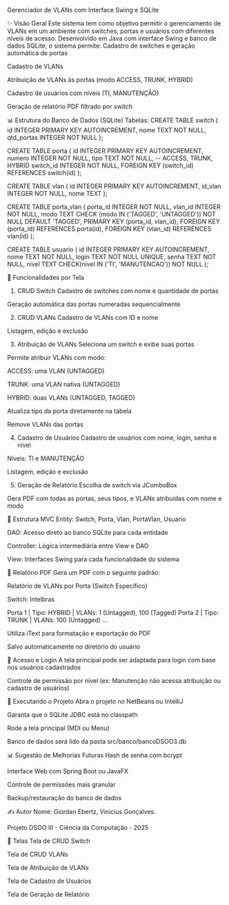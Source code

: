 Gerenciador de VLANs com Interface Swing e SQLite

✨ Visão Geral
Este sistema tem como objetivo permitir o gerenciamento de VLANs em um ambiente com switches, portas e usuários com diferentes níveis de acesso. Desenvolvido em Java com interface Swing e banco de dados SQLite, o sistema permite:
Cadastro de switches e geração automática de portas


Cadastro de VLANs


Atribuição de VLANs às portas (modo ACCESS, TRUNK, HYBRID)


Cadastro de usuários com níveis (TI, MANUTENÇÃO)


Geração de relatório PDF filtrado por switch



📊 Estrutura do Banco de Dados (SQLite)
Tabelas:
CREATE TABLE switch (
    id INTEGER PRIMARY KEY AUTOINCREMENT,
    nome TEXT NOT NULL,
    qtd_portas INTEGER NOT NULL
);

CREATE TABLE porta (
    id INTEGER PRIMARY KEY AUTOINCREMENT,
    numero INTEGER NOT NULL,
    tipo TEXT NOT NULL, -- ACCESS, TRUNK, HYBRID
    switch_id INTEGER NOT NULL,
    FOREIGN KEY (switch_id) REFERENCES switch(id)
);

CREATE TABLE vlan (
    id INTEGER PRIMARY KEY AUTOINCREMENT,
    id_vlan INTEGER NOT NULL,
    nome TEXT
);

CREATE TABLE porta_vlan (
    porta_id INTEGER NOT NULL,
    vlan_id INTEGER NOT NULL,
    modo TEXT CHECK (modo IN ('TAGGED', 'UNTAGGED')) NOT NULL DEFAULT 'TAGGED',
    PRIMARY KEY (porta_id, vlan_id),
    FOREIGN KEY (porta_id) REFERENCES porta(id),
    FOREIGN KEY (vlan_id) REFERENCES vlan(id)
);

CREATE TABLE usuario (
    id INTEGER PRIMARY KEY AUTOINCREMENT,
    nome TEXT NOT NULL,
    login TEXT NOT NULL UNIQUE,
    senha TEXT NOT NULL,
    nivel TEXT CHECK(nivel IN ('TI', 'MANUTENCAO')) NOT NULL
);


🚀 Funcionalidades por Tela
1. CRUD Switch
Cadastro de switches com nome e quantidade de portas


Geração automática das portas numeradas sequencialmente


2. CRUD VLANs
Cadastro de VLANs com ID e nome


Listagem, edição e exclusão


3. Atribuição de VLANs
Seleciona um switch e exibe suas portas


Permite atribuir VLANs com modo:


ACCESS: uma VLAN (UNTAGGED)


TRUNK: uma VLAN nativa (UNTAGGED)


HYBRID: duas VLANs (UNTAGGED, TAGGED)


Atualiza tipo da porta diretamente na tabela


Remove VLANs das portas


4. Cadastro de Usuários
Cadastro de usuários com nome, login, senha e nível


Níveis: TI e MANUTENÇÃO


Listagem, edição e exclusão


5. Geração de Relatório
Escolha de switch via JComboBox


Gera PDF com todas as portas, seus tipos, e VLANs atribuídas com nome e modo



🔗 Estrutura MVC
Entity:
Switch, Porta, Vlan, PortaVlan, Usuario


DAO:
Acesso direto ao banco SQLite para cada entidade


Controller:
Lógica intermediária entre View e DAO


View:
Interfaces Swing para cada funcionalidade do sistema



📃 Relatório PDF
Gera um PDF com o seguinte padrão:


Relatório de VLANs por Porta (Switch Específico)

Switch: Intelbras

Porta 1 | Tipo: HYBRID | VLANs: 1 (Untagged), 100 (Tagged)
Porta 2 | Tipo: TRUNK | VLANs: 100 (Untagged)
...

Utiliza iText para formatação e exportação do PDF


Salvo automaticamente no diretório do usuário



🔐 Acesso e Login
A tela principal pode ser adaptada para login com base nos usuários cadastrados


Controle de permissão por nível (ex: Manutenção não acessa atribuição ou cadastro de usuários)



🚜 Executando o Projeto
Abra o projeto no NetBeans ou IntelliJ


Garanta que o SQLite JDBC está no classpath


Rode a tela principal (MDI ou Menu)


Banco de dados será lido da pasta src/banco/bancoDSOO3.db



📊 Sugestão de Melhorias Futuras
Hash de senha com bcrypt


Interface Web com Spring Boot ou JavaFX


Controle de permissões mais granular


Backup/restauração do banco de dados



✍️ Autor
Nome: Giordan Ebertz, Vinicius Gonçalves.


Projeto DSOO III - Ciência da Computação - 2025



📄 Telas
Tela de CRUD Switch


Tela de CRUD VLANs


Tela de Atribuição de VLANs


Tela de Cadastro de Usuários


Tela de Geração de Relatório




